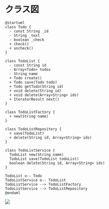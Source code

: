 # クラス図

```plant
@startuml
class Todo {
  - const String _id
  - String _text
  - boolean _check
  + check()
  + uncheck()
}

class TodoList {
  - const String id
  - Array<Todo> todos
  - String name
  + Todo create()
  + Todo save(Todo todo)
  + Todo getTodo(String id)
  + void delete(String id)
  + void delete(Array<String> ids)
  + IteratorResult next() 
}

class TodoListFactory {
  + new(String name)
}

class TodoListRepository {
  + save(TodoList)
  + delete(String id, Array<String> ids)
}

class TodoListService {
  TodoList new(String name)
  TodoList save(TodoList todoList)
  boolean delete(String id, Array<String> ids) 
}

TodoList o-- Todo
TodoListService o-- TodoList
TodoListService --> TodoListFactory
TodoListService --> TodoListRepository
@enduml
```

![](http://www.plantuml.com/plantuml/svg/ZL51JiCm4Bpd5NjqLVm358aB4XAdbdjbd5Mn23Qoju4AyNViTMrC4bLSalNEU6PshKSL0ZovmS5N1o11Eni8zkIDFSB13DmiHy9FuiQpSoCg2mVzWlerjhR0bTXmVRBbzDrrkbeycYYzOdDnkVDUdMyJiGUAtz1wM_M6hCrPjKT5U77ZJb0J2gxIrGOu8gM_g5uPcvmPOC0HeymLA6VAX3uoGgOy47f5pkymd4O26_SYDh2Szbxfo3hpqDj8-n3DE2lRsU6x2wQvKiTAQFQUXxw1bP0BvJtwoMXasVeMYq0DziUPbreYbCV_Jn3UILLnKh91DqzLWDHRW5BsyuLUvVmkyGS0g)
